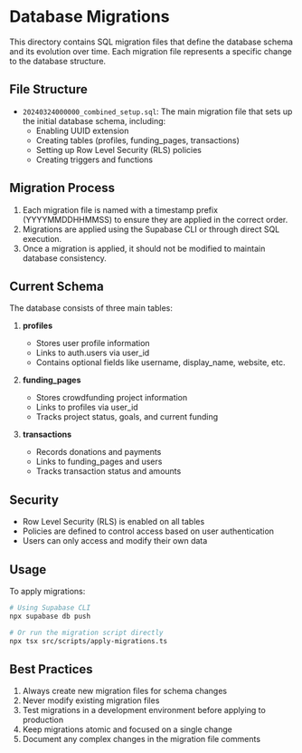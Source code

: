 # Database Migrations

This directory contains SQL migration files that define the database schema and its evolution over time. Each migration file represents a specific change to the database structure.

## File Structure

- `20240324000000_combined_setup.sql`: The main migration file that sets up the initial database schema, including:
  - Enabling UUID extension
  - Creating tables (profiles, funding_pages, transactions)
  - Setting up Row Level Security (RLS) policies
  - Creating triggers and functions

## Migration Process

1. Each migration file is named with a timestamp prefix (YYYYMMDDHHMMSS) to ensure they are applied in the correct order.
2. Migrations are applied using the Supabase CLI or through direct SQL execution.
3. Once a migration is applied, it should not be modified to maintain database consistency.

## Current Schema

The database consists of three main tables:

1. **profiles**
   - Stores user profile information
   - Links to auth.users via user_id
   - Contains optional fields like username, display_name, website, etc.

2. **funding_pages**
   - Stores crowdfunding project information
   - Links to profiles via user_id
   - Tracks project status, goals, and current funding

3. **transactions**
   - Records donations and payments
   - Links to funding_pages and users
   - Tracks transaction status and amounts

## Security

- Row Level Security (RLS) is enabled on all tables
- Policies are defined to control access based on user authentication
- Users can only access and modify their own data

## Usage

To apply migrations:

```bash
# Using Supabase CLI
npx supabase db push

# Or run the migration script directly
npx tsx src/scripts/apply-migrations.ts
```

## Best Practices

1. Always create new migration files for schema changes
2. Never modify existing migration files
3. Test migrations in a development environment before applying to production
4. Keep migrations atomic and focused on a single change
5. Document any complex changes in the migration file comments 
